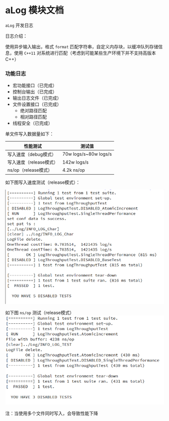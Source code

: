 # aLog 模块文档

`aLog` 开发日志

日志介绍：

使用异步输入输出，格式 `format` 匹配字符串，自定义内存块，以缓冲队列存储信息，使用 `C++11` 对系统进行匹配（考虑到可能某些生产环境下并不支持高版本 C++）

### 功能日志

- 宏功能接口（已完成）
- 控制台输出（已完成）
- 输出日志文件（已完成）
- 文件设置接口（已完成）
    - 绝对路径匹配
    - 相对路径匹配
- 线程安全（已完成）

单文件写入数据量如下：

 性能测试 | 测试值 |
| ----------- | ----------- |
| 写入速度（debug模式） | 70w logs/s~80w logs/s |
| 写入速度（release模式）| 142w logs/s |
| ns/op（release模式）| 4.2k ns/op |

如下图写入速度测试（release模式）：

![图片 speed ](../img/test-Release.png)

如下图 `ns/op` 测试（release模式）
![图片 ns/op](../img/test-Release-ns_op.png)

注：当使用多个文件同时写入，会导致性能下降